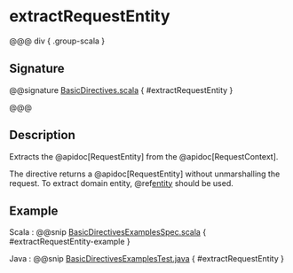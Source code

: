 # extractRequestEntity

@@@ div { .group-scala }

## Signature

@@signature [BasicDirectives.scala](/http/src/main/scala/org/apache/pekko/http/scaladsl/server/directives/BasicDirectives.scala) { #extractRequestEntity }

@@@

## Description

Extracts the @apidoc[RequestEntity] from the @apidoc[RequestContext].

The directive returns a @apidoc[RequestEntity] without unmarshalling the request. To extract domain entity,
@ref[entity](../marshalling-directives/entity.md) should be used.

## Example

Scala
:  @@snip [BasicDirectivesExamplesSpec.scala](/docs/src/test/scala/docs/http/scaladsl/server/directives/BasicDirectivesExamplesSpec.scala) { #extractRequestEntity-example }

Java
:  @@snip [BasicDirectivesExamplesTest.java](/docs/src/test/java/docs/http/javadsl/server/directives/BasicDirectivesExamplesTest.java) { #extractRequestEntity }
